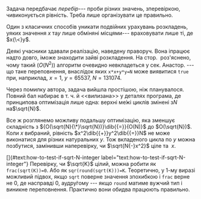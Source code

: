 Задача передбачає *перебір*--- проби різних значень, зперевіркою,
чивиконується рівність. Треба лише організувати це правильно.

Один з класичних способів уникати подвійних урахувань розкладень, уяких
значення $x$ та$y$ лише обміняні місцями--- враховувати лише ті, де
$x{\<}y$.

Деякі учасники здавали реалізацію, наведену праворуч. Вона іпрацює надто
довго, іможе знаходити зайві розкладення. На стор.  роз'яснено, чому
такий ($O(N^2)$) алгоритм очевидно невкладеться у сек. Анастор. --- що
таке переповнення, внаслідок яких `x*x+y*y=N` може виявитися `true` при,
наприклад, $x{=}1$, $y{=}65537$, $N{=}131074$.

Через помилку автора, задача вийшла простішою, ніж планувалося. Повний
бал набирає в т. ч. й \<\<вилизана\>\> у деталях програма, де принципова
оптимізація лише одна: верхні ме́жі циклів змінені з$N$ на$\sqrt{N}$.

Все ж розглянемо можливу подальшу оптимізацію, яка зменшує складність з
${O(\sqrt{N}{\*}\sqrt{N})}\dib{{=}}{O(N)}$ до $O(\sqrt{N})$. Коли $x$
вибраний, рівність $x^2\dib{{+}}y^2\dib{{=}}N$ не може виконатися для
різних натуральних $y$. Тож вкладеного цикла по $y$ можна позбутися,
замінивши наперевірку, чи $\sqrt{N{-}x^2}$ ціле та ${\>}x$.

[]{#text:how-to-test-if-sqrt-N-integer
label="text:how-to-test-if-sqrt-N-integer"} Перевірку, чи $\sqrt{K}$
цілий, можна робити як `frac(sqrt(K))=0`. Або як
`sqr(round(sqrt(K)))=K`. Теоретично, у 1-му виразі можливий підвох, якщо
`sqrt` поверне значення зпохибкою і `frac` верне не 0, де насправді 0,
аудру́гому --- якщо `round` матиме вужчий тип і виникне переповнення.
Практично вони обидва працюють правильно.

